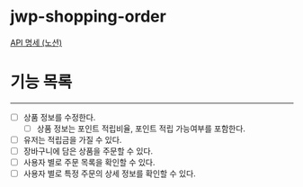 # jwp-shopping-order


<a href = "https://www.notion.so/step2-da784bf6f78b4ce8baa89d489ceb227e"> API 명세 (노션) </a>

# 기능 목록 

---
- [ ] 상품 정보를 수정한다.
  - [ ] 상품 정보는 포인트 적립비율, 포인트 적립 가능여부를 포함한다.
- [ ] 유저는 적립금을 가질 수 있다.
- [ ] 장바구니에 담은 상품을 주문할 수 있다.
- [ ] 사용자 별로 주문 목록을 확인할 수 있다.
- [ ] 사용자 별로 특정 주문의 상세 정보를 확인할 수 있다.
